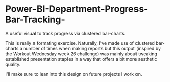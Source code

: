 # Power-BI-Department-Progress-Bar-Tracking-
A useful visual to track progress via clustered bar-charts. 

This is really a formating exercise. Naturally, I've made use of clustered bar-charts a number of times when making reports but this output (inspired by the Workout Wednesday week 26 challenge) was mainly about tweaking established presentation staples in a way that offers a bit more aesthetic quality. 

I'll make sure to lean into this design on future projects I work on. 

